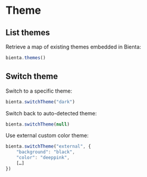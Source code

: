 # Theme

## List themes

Retrieve a map of existing themes embedded in Bienta:

```typescript
bienta.themes()
```

## Switch theme

Switch to a specific theme:

```typescript
bienta.switchTheme("dark")
```

Switch back to auto-detected theme:

```typescript
bienta.switchTheme(null)
```

Use external custom color theme:

```typescript
bienta.switchTheme("external", {
    "background": "black",
    "color": "deeppink",
    […]
})
```
